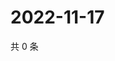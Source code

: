 # 2022-11-17

共 0 条

<!-- BEGIN WEIBO -->
<!-- 最后更新时间 Thu Nov 17 2022 14:07:20 GMT+0800 (China Standard Time) -->

<!-- END WEIBO -->
